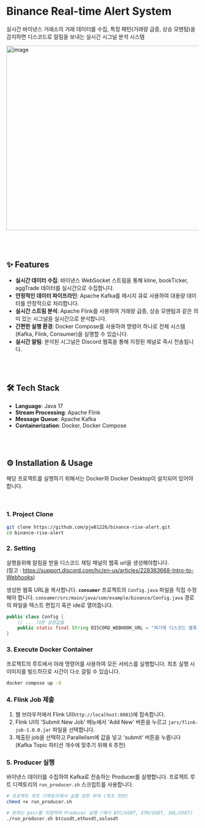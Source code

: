 # Binance Real-time Alert System 
실시간 바이낸스 거래소의 거래 데이터를 수집, 특정 패턴(거래량 급증, 상승 모멘텀)을 감지하면 디스코드로 알림을 보내는 실시간 시그널 분석 시스템

<img width="715" height="482" alt="image" src="https://github.com/user-attachments/assets/5eaf1313-579a-41f4-b250-c648b383e04b" />

   
<br><br>

## ✨ Features

* **실시간 데이터 수집**: 바이낸스 WebSocket 스트림을 통해 kline, bookTicker, aggTrade 데이터를 실시간으로 수집합니다.
* **안정적인 데이터 파이프라인**: Apache Kafka를 메시지 큐로 사용하여 대용량 데이터를 안정적으로 처리합니다.
* **실시간 스트림 분석**: Apache Flink를 사용하여 거래량 급증, 상승 모멘텀과 같은 의미 있는 시그널을 실시간으로 분석합니다.
* **간편한 실행 환경**: Docker Compose를 사용하여 명령어 하나로 전체 시스템(Kafka, Flink, Consumer)을 실행할 수 있습니다.
* **실시간 알림**: 분석된 시그널은 Discord 웹훅을 통해 지정된 채널로 즉시 전송됩니다.

<br><br>
   

## 🛠️ Tech Stack
* **Language**: Java 17
* **Stream Processing**: Apache Flink
* **Message Queue**: Apache Kafka
* **Containerization**: Docker, Docker Compose

   
<br><br>
   

## ⚙️ Installation & Usage

해당 프로젝트를 실행하기 위해서는 Docker와 Docker Desktop이 설치되어 있어야 합니다.

<br>

### 1. Project Clone
```bash
git clone https://github.com/pjw81226/binance-rise-alert.git
cd binance-rise-alert
```


### 2. Setting
실행을위해 알림을 받을 디스코드 채팅 채널의 웹훅 url을 생성해야합니다.   
(참고 : https://support.discord.com/hc/en-us/articles/228383668-Intro-to-Webhooks)


생성한 웹훅 URL을 복사합니다.
**`consumer`** 프로젝트의 `Config.java` 파일을 직접 수정해야 합니다.
`consumer/src/main/java/com/example/binance/Config.java` 경로의 파일을 텍스트 편집기 혹은 ide로 열어줍니다.


```java
public class Config {
    // ... 다른 설정값들 
    public static final String DISCORD_WEBHOOK_URL = "여기에 디스코드 웹훅 URL을 붙여주세요."; // 경고: 이 URL은 외부에 유출되지 않도록 주의하세요.
}
```


### 3. Execute Docker Container

프로젝트의 루트에서 아래 명령어를 사용하여 모든 서비스를 실행합니다. 최초 실행 시 이미지를 빌드하므로 시간이 다소 걸릴 수 있습니다.

```bash
docker compose up -d
``` 


### 4. Flink Job 제출

1.  웹 브라우저에서 Flink UI(`http://localhost:8081`)에 접속합니다.
2.  Flink UI의 'Submit New Job' 메뉴에서 'Add New' 버튼을 누르고 `jars/flink-job-1.0.0.jar` 파일을 선택합니다.
3.  제출된 job을 선택하고 Parallelism에 값을 넣고 'submit' 버튼을 누릅니다 (Kafka Topic 파티션 개수에 맞추기 위해 6 추천)


### 5. Producer 실행

바이낸스 데이터를 수집하여 Kafka로 전송하는 Producer를 실행합니다. 프로젝트 루트 디렉토리의 `run_producer.sh` 스크립트를 사용합니다.

```bash
# 프로젝트 루트 디렉토리에서 실행 권한 부여 (최초 한번)
chmod +x run_producer.sh

# 원하는 pair를 지정하여 Producer 실행 (예시 BTC/USDT, ETH/USDT, SOL/USDT)
./run_producer.sh btcusdt,ethusdt,solusdt
```




